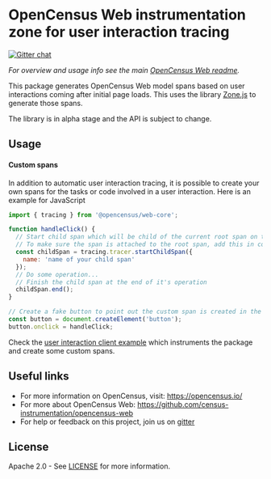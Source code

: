 # OpenCensus Web instrumentation zone for user interaction tracing
[![Gitter chat][gitter-image]][gitter-url]

*For overview and usage info see the main [OpenCensus Web readme][oc-web-readme-url].*

This package generates OpenCensus Web model spans based on user interactions 
coming after initial page loads. This uses the library 
[Zone.js](https://github.com/angular/zone.js/) to generate those spans.

The library is in alpha stage and the API is subject to change.

## Usage

#### Custom spans
In addition to automatic user interaction tracing, it is possible to create 
your own spans for the tasks or code involved in a user interaction.
Here is an example for JavaScript

```javascript
import { tracing } from '@opencensus/web-core';

function handleClick() {
  // Start child span which will be child of the current root span on the current interaction.
  // To make sure the span is attached to the root span, add this in code that the button is running.
  const childSpan = tracing.tracer.startChildSpan({
    name: 'name of your child span'
  });
  // Do some operation...
  // Finish the child span at the end of it's operation
  childSpan.end();
}

// Create a fake button to point out the custom span is created in the click handler.
const button = document.createElement('button');
button.onclick = handleClick;
```
Check the [user interaction client example][client-example-url] which instruments the package and 
create some custom spans.

## Useful links
- For more information on OpenCensus, visit: <https://opencensus.io/>
- For more about OpenCensus Web: <https://github.com/census-instrumentation/opencensus-web>
- For help or feedback on this project, join us on [gitter][gitter-url]

## License

Apache 2.0 - See [LICENSE][license-url] for more information.

[gitter-image]: https://badges.gitter.im/census-instrumentation/lobby.svg
[gitter-url]: https://gitter.im/census-instrumentation/lobby
[oc-web-readme-url]: https://github.com/census-instrumentation/opencensus-web/blob/master/README.md
[license-url]: https://github.com/census-instrumentation/opencensus-web/blob/master/packages/opencensus-web-instrumentation-perf/LICENSE
[nav-timing-url]: https://www.w3.org/TR/navigation-timing-2/
[resource-timing-url]: https://www.w3.org/TR/resource-timing-2/
[long-tasks-url]: https://w3c.github.io/longtasks/
[client-example-url]: https://github.com/census-instrumentation/opencensus-web/tree/master/examples/user_interaction/client